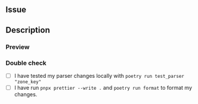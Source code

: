 ## Issue

<!-- If you want to close an issue automatically when your PR is merged, write "Closes X" where X is the PR number. For example: Closes #000 -->

## Description

<!-- Explains the goal of this PR -->

### Preview

<!-- Please add screenshots and/or gif that shows visual changes (if applicable) -->

### Double check

- [ ] I have tested my parser changes locally with `poetry run test_parser "zone_key"`
- [ ] I have run `pnpx prettier --write .` and `poetry run format` to format my changes.
